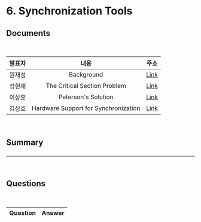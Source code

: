 #  6. Synchronization Tools

##  Documents

<br>

| 발표자 | 내용 | 주소 |
|:----:|:-----:|:-----:|
| 원재성 | Background | [Link]()|
| 정현재 | The Critical Section Problem | [Link]()|
| 이상훈 | Peterson's Solution |[Link](./docs/peterson.md)|
| 김상호 | Hardware Support for Synchronization |[Link](./docs/hardwar-support/6.4-Hardware-Support-for-Synchronization-f8215bb7bcc449729ae789359e21b842.md)|


<br>

##  Summary

#####


--------------------------------------
<br>

##  Questions


<br>

|Question|Answer|
|--------------|--------------|
